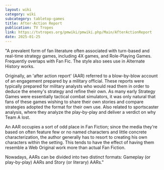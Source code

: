 ```yaml
---
layout: wiki
category: wiki
subcategory: tabletop-games
title: After-Action Report
publication: TV Tropes
link: https://tvtropes.org/pmwiki/pmwiki.php/Main/AfterActionReport
date: 2025-01-25
---
```


"A prevalent form of fan literature often associated with turn-based and real-time strategy games, including 4X games, and Role-Playing Games. Frequently overlaps with Fan Fic. The style also sees use in Alternate History works.

Originally, an 'after action report' (AAR) referred to a blow-by-blow account of an engagement prepared by a military official. These reports were typically prepared for military analysts who would read them in order to deduce the enemy's strategy and refine their own. As many early Strategy Games were essentially tactical combat simulators, it was only natural that fans of these games wishing to share their own stories and compare strategies adopted the format for their own use. Also related to sportscaster analysis, where they analyze the play-by-play and deliver a verdict on why Team A lost.

An AAR occupies a sort of odd place in Fan Fiction; since the media they're based on often feature few or no named characters and little concrete characterization, the author generally has to resort to creating his own characters within the setting. This tends to have the effect of having them resemble a Web Original work more than actual Fan Fiction.

Nowadays, AARs can be divided into two distinct formats: Gameplay (or play-by-play) AARs and Story (or literary) AARs."
